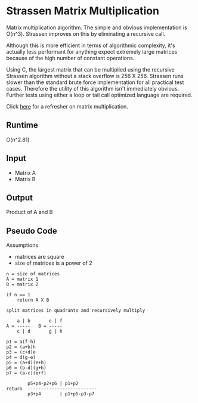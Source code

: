 # Strassen Matrix Multiplication

Matrix multiplication algorithm. The simple and obvious implementation is O(n^3). Strassen improves on this by
eliminating a recursive call.

Although this is more efficient in terms of algorithmic complexity, it's actually less performant for anything expect
extremely large matrices because of the high number of constant operations.

Using C, the largest matrix that can be multiplied using the recursive Strassen algorithm without a stack overflow is
256 X 256. Strassen runs slower than the standard brute force implementation for all practical test cases. Therefore
the utility of this algorithm isn't immediately obvious. Further tests using either a loop or tail call optimized
language are required.

Click [here](https://en.wikipedia.org/wiki/Matrix_multiplication) for a refresher on matrix multiplication.

## Runtime
O(n^2.81)

## Input
- Matrix A
- Matrix B

## Output
Product of A and B

## Pseudo Code
Assumptions
- matrices are square
- size of matrices is a power of 2


``` psudo
n = size of matrices
A = matrix 1
B = matrix 2

if n == 1
    return A X B

split matrices in quadrants and recursively multiply

    a | b       e | f
A = -----   B = -----
    c | d       g | h

p1 = a(f-h)
p2 = (a+b)h
p3 = (c+d)e
p4 = d(g-e)
p5 = (a+d)(e+h)
p6 = (b-d)(g+h)
p7 = (a-c)(e+f)

        p5+p4-p2+p6 | p1+p2
return  --------------------------
        p3+p4       | p1+p5-p3-p7

```

